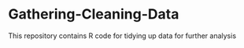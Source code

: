 # Gathering-Cleaning-Data
This repository contains R code for tidying up data for further analysis 
